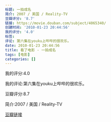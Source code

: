 ```yaml
---
标题: 一拍成名
简介: 2007 / 美国 / Reality-TV
豆瓣评分: '8.7'
链接: https://movie.douban.com/subject/4065340/
创建时间: '2010-01-23 20:44:56'
我的评分: '4.0'
标签:
评论: 第六集在youku上哔哔的很欢乐。
date: 2010-01-23 20:44:56
title: 看了电影 - 一拍成名
tags: [电影]
categories: []
---
```


我的评分:4.0

我的评论:第六集在youku上哔哔的很欢乐。

豆瓣评分:8.7

简介:2007 / 美国 / Reality-TV

[豆瓣链接](https://movie.douban.com/subject/4065340/)

